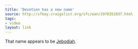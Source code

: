 ```yaml
---
title: 'Devotion has a new name'
source: http://sfbay.craigslist.org/sfc/wan/2978351037.html
tags:
- video
layout: link
---
```


That name appears to be [Jebodiah][1].

[1]:http://sfbay.craigslist.org/sfc/wan/2978351037.html
